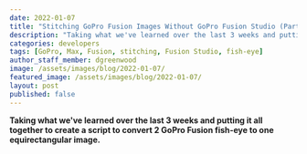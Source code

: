 ```yaml
---
date: 2022-01-07
title: "Stitching GoPro Fusion Images Without GoPro Fusion Studio (Part 4)"
description: "Taking what we've learned over the last 3 weeks and putting it all together to create a script to convert 2 GoPro Fusion fish-eye to one equirectangular image."
categories: developers
tags: [GoPro, Max, Fusion, stitching, Fusion Studio, fish-eye]
author_staff_member: dgreenwood
image: /assets/images/blog/2022-01-07/
featured_image: /assets/images/blog/2022-01-07/
layout: post
published: false
---
```


**Taking what we've learned over the last 3 weeks and putting it all together to create a script to convert 2 GoPro Fusion fish-eye to one equirectangular image.**

